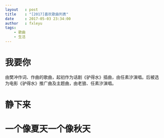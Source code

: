 ```yaml
---
layout   : post
title    : "[2017]喜欢歌曲列表"
date     : 2017-05-03 23:34:00
author   : fxleyu
tags:
    - 歌曲
    - 生活
---
```

# 我要你
由樊冲作词、作曲的歌曲，起初作为话剧《驴得水》插曲，由任素汐演唱。后被选为电影《驴得水》推广曲及主题曲，由老狼、任素汐演唱。

# 静下来


# 一个像夏天一个像秋天
